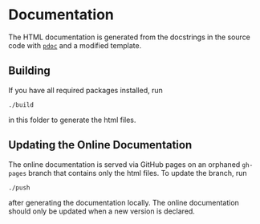 # Documentation

The HTML documentation is generated from the docstrings in the source code with [`pdoc`](https://github.com/mitmproxy/pdoc/releases/tag/0.3.2) and a modified template.


## Building

If you have all required packages installed, run

    ./build

in this folder to generate the html files.


## Updating the Online Documentation

The online documentation is served via GitHub pages on an orphaned `gh-pages` branch that contains only the html files.
To update the branch, run

    ./push

after generating the documentation locally.
The online documentation should only be updated when a new version is declared.

